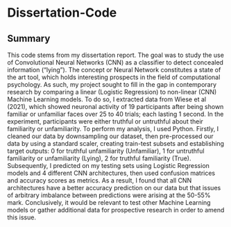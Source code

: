 # Dissertation-Code

## Summary

This code stems from my dissertation report. The goal was to study the use of Convolutional Neural Networks (CNN) as a classifier to detect
concealed information (“lying”). The concept or Neural Network constitutes a state of the art tool,
which holds interesting prospects in the field of computational psychology. As such, my project
sought to fill in the gap in contemporary research by comparing a linear (Logistic Regression) to
non-linear (CNN) Machine Learning models. To do so, I extracted data from Wiese et al
(2021), which showed neuronal activity of 19 participants after being shown familiar or
unfamiliar faces over 25 to 40 trials; each lasting 1 second. In the experiment, participants were
either truthful or untruthful about their familiarity or unfamiliarity. To perform my analysis, I
used Python. Firstly, I cleaned our data by downsampling our dataset, then pre-processed our
data by using a standard scaler, creating train-test subsets and establishing target outputs: 0 for
truthful unfamiliarity (Unfamiliar), 1 for untruthful familiarity or unfamiliarity (Lying), 2 for truthful
familiarity (True). Subsequently, I predicted on my testing sets using Logistic Regression
models and 4 different CNN architectures, then used confusion matrices and accuracy scores
as metrics. As a result, I found that all CNN architectures have a better accuracy prediction on
our data but that issues of arbitrary imbalance between predictions were arising at the 50-55%
mark. Conclusively, it would be relevant to test other Machine Learning models or gather
additional data for prospective research in order to amend this issue.
